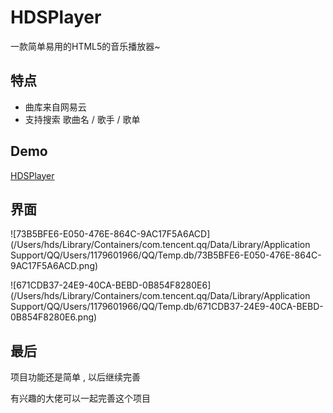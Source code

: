 # HDSPlayer

一款简单易用的HTML5的音乐播放器~

## 特点

* 曲库来自网易云
* 支持搜索 歌曲名 / 歌手 / 歌单

## Demo

[HDSPlayer](https://hedongshu.github.io/HDSPlayer/index.html)

## 界面

![73B5BFE6-E050-476E-864C-9AC17F5A6ACD](/Users/hds/Library/Containers/com.tencent.qq/Data/Library/Application Support/QQ/Users/1179601966/QQ/Temp.db/73B5BFE6-E050-476E-864C-9AC17F5A6ACD.png)

![671CDB37-24E9-40CA-BEBD-0B854F8280E6](/Users/hds/Library/Containers/com.tencent.qq/Data/Library/Application Support/QQ/Users/1179601966/QQ/Temp.db/671CDB37-24E9-40CA-BEBD-0B854F8280E6.png)

## 最后

项目功能还是简单 , 以后继续完善

有兴趣的大佬可以一起完善这个项目